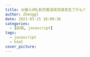 ```yaml
---
title: 从输入URL到页面渲染完成发生了什么?
author: Zhenggl
date: 2021-03-15 18:09:36
categories:
  - [前端, javascript]
tags:
  - javascript
  - html
cover_picture:
---
```


